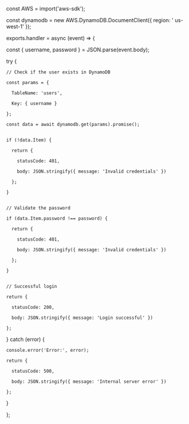 const AWS = import('aws-sdk');

const dynamodb = new AWS.DynamoDB.DocumentClient({ region: ' us-west-1' });


exports.handler = async (event) => {

  const { username, password } = JSON.parse(event.body);


  try {

    // Check if the user exists in DynamoDB

    const params = {

      TableName: 'users',

      Key: { username }

    };

    const data = await dynamodb.get(params).promise();


    if (!data.Item) {

      return {

        statusCode: 401,

        body: JSON.stringify({ message: 'Invalid credentials' })

      };

    }


    // Validate the password

    if (data.Item.password !== password) {

      return {

        statusCode: 401,

        body: JSON.stringify({ message: 'Invalid credentials' })

      };

    }


    // Successful login

    return {

      statusCode: 200,

      body: JSON.stringify({ message: 'Login successful' })

    };

  } catch (error) {

    console.error('Error:', error);

    return {

      statusCode: 500,

      body: JSON.stringify({ message: 'Internal server error' })

    };

  }

};
